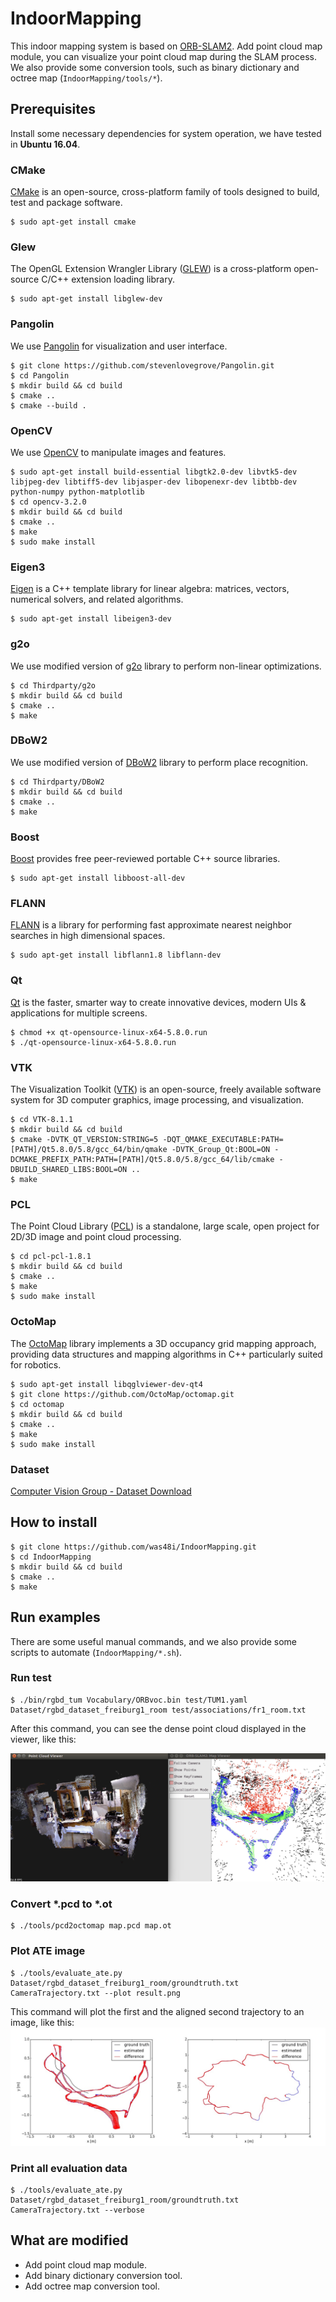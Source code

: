 # IndoorMapping
This indoor mapping system is based on [ORB-SLAM2](https://github.com/raulmur/ORB_SLAM2). Add point cloud map module, you can visualize your point cloud map during the SLAM process. We also provide some conversion tools, such as binary dictionary and octree map (`IndoorMapping/tools/*`).
## Prerequisites
Install some necessary dependencies for system operation, we have tested in **Ubuntu 16.04**.
### CMake
[CMake](https://cmake.org/) is an open-source, cross-platform family of tools designed to build, test and package software.
```
$ sudo apt-get install cmake
```
### Glew
The OpenGL Extension Wrangler Library ([GLEW](http://glew.sourceforge.net/)) is a cross-platform open-source C/C++ extension loading library.
```
$ sudo apt-get install libglew-dev
```
### Pangolin
We use [Pangolin](https://github.com/stevenlovegrove/Pangolin) for visualization and user interface.
```
$ git clone https://github.com/stevenlovegrove/Pangolin.git
$ cd Pangolin
$ mkdir build && cd build
$ cmake ..
$ cmake --build .
```
### OpenCV
We use [OpenCV](https://opencv.org/) to manipulate images and features.
```
$ sudo apt-get install build-essential libgtk2.0-dev libvtk5-dev libjpeg-dev libtiff5-dev libjasper-dev libopenexr-dev libtbb-dev python-numpy python-matplotlib
$ cd opencv-3.2.0
$ mkdir build && cd build
$ cmake ..
$ make
$ sudo make install
```
### Eigen3
[Eigen](http://eigen.tuxfamily.org/) is a C++ template library for linear algebra: matrices, vectors, numerical solvers, and related algorithms.
```
$ sudo apt-get install libeigen3-dev
```
### g2o
We use modified version of [g2o](https://github.com/RainerKuemmerle/g2o) library to perform non-linear optimizations.
```
$ cd Thirdparty/g2o
$ mkdir build && cd build
$ cmake ..
$ make
``` 
### DBoW2
We use modified version of [DBoW2](https://github.com/dorian3d/DBoW2) library to perform place recognition.
```
$ cd Thirdparty/DBoW2
$ mkdir build && cd build
$ cmake ..
$ make
```
### Boost
[Boost](https://www.boost.org/) provides free peer-reviewed portable C++ source libraries.
```
$ sudo apt-get install libboost-all-dev
```
### FLANN
[FLANN](https://www.cs.ubc.ca/research/flann/) is a library for performing fast approximate nearest neighbor searches in high dimensional spaces.
```
$ sudo apt-get install libflann1.8 libflann-dev
```
### Qt
[Qt](https://www.qt.io/) is the faster, smarter way to create innovative devices, modern UIs & applications for multiple screens.
```
$ chmod +x qt-opensource-linux-x64-5.8.0.run
$ ./qt-opensource-linux-x64-5.8.0.run
```
### VTK
The Visualization Toolkit ([VTK](https://www.vtk.org/)) is an open-source, freely available software system for 3D computer graphics, image processing, and visualization.
```
$ cd VTK-8.1.1
$ mkdir build && cd build
$ cmake -DVTK_QT_VERSION:STRING=5 -DQT_QMAKE_EXECUTABLE:PATH=[PATH]/Qt5.8.0/5.8/gcc_64/bin/qmake -DVTK_Group_Qt:BOOL=ON -DCMAKE_PREFIX_PATH:PATH=[PATH]/Qt5.8.0/5.8/gcc_64/lib/cmake -DBUILD_SHARED_LIBS:BOOL=ON ..
$ make
```
### PCL
The Point Cloud Library ([PCL](http://pointclouds.org/)) is a standalone, large scale, open project for 2D/3D image and point cloud processing.
```
$ cd pcl-pcl-1.8.1
$ mkdir build && cd build
$ cmake ..
$ make
$ sudo make install
```
### OctoMap
The [OctoMap](https://octomap.github.io/) library implements a 3D occupancy grid mapping approach, providing data structures and mapping algorithms in C++ particularly suited for robotics.
```
$ sudo apt-get install libqglviewer-dev-qt4
$ git clone https://github.com/OctoMap/octomap.git
$ cd octomap
$ mkdir build && cd build
$ cmake ..
$ make
$ sudo make install
```
### Dataset
[Computer Vision Group - Dataset Download](https://vision.in.tum.de/data/datasets/rgbd-dataset/download)
## How to install
```
$ git clone https://github.com/was48i/IndoorMapping.git
$ cd IndoorMapping
$ mkdir build && cd build
$ cmake ..
$ make
```
## Run examples
There are some useful manual commands, and we also provide some scripts to automate (`IndoorMapping/*.sh`).
### Run test
```
$ ./bin/rgbd_tum Vocabulary/ORBvoc.bin test/TUM1.yaml Dataset/rgbd_dataset_freiburg1_room test/associations/fr1_room.txt
```
After this command, you can see the dense point cloud displayed in the viewer, like this:

![](https://raw.githubusercontent.com/ichigoi7e/mdpics/master/indoor_mapping/1.jpeg)
### Convert *.pcd to *.ot
```
$ ./tools/pcd2octomap map.pcd map.ot
```
### Plot ATE image
```
$ ./tools/evaluate_ate.py Dataset/rgbd_dataset_freiburg1_room/groundtruth.txt CameraTrajectory.txt --plot result.png
```
This command will plot the first and the aligned second trajectory to an image, like this:
![](https://raw.githubusercontent.com/ichigoi7e/mdpics/master/indoor_mapping/2.jpeg)
### Print all evaluation data
```
$ ./tools/evaluate_ate.py Dataset/rgbd_dataset_freiburg1_room/groundtruth.txt CameraTrajectory.txt --verbose
```
## What are modified
- Add point cloud map module.
- Add binary dictionary conversion tool.
- Add octree map conversion tool.
